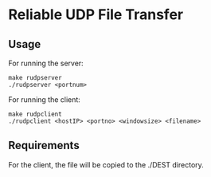 # Reliable UDP File Transfer

## Usage

For running the server:
```
make rudpserver
./rudpserver <portnum>
```

For running the client:
```
make rudpclient
./rudpclient <hostIP> <portno> <windowsize> <filename>
```

## Requirements

For the client, the file will be copied to the ./DEST directory.
